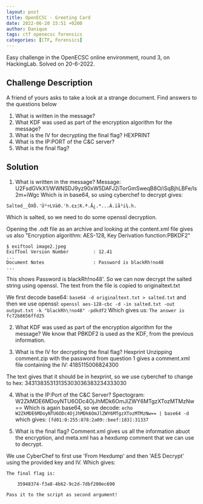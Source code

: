 ```yaml
---
layout: post
title: OpenECSC - Greeting Card
date: 2022-06-20 15:51 +0200
author: Danique
tags: ctf openecsc forensics
categories: [CTF, Forensics]
---
```

Easy challenge in the OpenECSC online environment, round 3, on HackingLab. Solved on 20-6-2022.

## Challenge Description
A friend of yours asks to take a look at a strange document. Find answers to the questions below
1. What is written in the message?
2. What KDF was used as part of the encryption algorithm for the message?
3. What is the IV for decrypting the final flag? HEXPRINT
5. What is the IP:PORT of the C&C server?
6. What is the final flag?

## Solution

1. What is written in the message?
Message: U2FsdGVkX1/WWNSDJ9yz90xW5DAFJ2iTorGmSweqB8O/iSqBjhLBFe/ls2m+iWgc
Which is in base64, so using cyberchef to decrypt gives:

`Salted__ÖXÔ.'Ü³÷LVä0.'h.¢±¦K.ª.Ã¿.*...Á.ïå³i¾.h.`

Which is salted, so we need to do some openssl decryption.

Opening the .odt file as an archive and looking at the content.xml file gives us also "Encryption algorithm: AES-128, Key Derivation function:PBKDF2"
```
$ exiftool image2.jpeg            
ExifTool Version Number         : 12.41
...
Document Notes                  : Password is blackRh!no48
...
```
This shows Password is blackRh!no48'. So we can now decrypt the salted string using openssl.
The text from the file is copied to originaltext.txt

We first decode base64: `base64 -d originaltext.txt > salted.txt`
and then we use openssl: `openssl aes-128-cbc -d -in salted.txt -out output.txt -k "blackRh\!no48" -pdkdf2`
Which gives us: `The answer is fc72b8656ffd25`

2. What KDF was used as part of the encryption algorithm for the message?
We know that PBKDF2 is used as the KDF, from the previous information.

3. What is the IV for decrypting the final flag? Hexprint
Unzipping comment.zip with the password from question 1 gives a comment.xml file containing the IV: 4185115006824300

The text gives that it should be in hexprint, so we use cyberchef to change to hex:
34313835313135303036383234333030

4. What is the IP:Port of the C&C Server?
Spectogram: W2ZkMDE6MDoyNTU6ODc4OjJhMDk6OmJlZWY6MTgzXTozMTMzNw==
Which is again base64, so we decode:
`echo W2ZkMDE6MDoyNTU6ODc4OjJhMDk6OmJlZWY6MTgzXTozMTMzNw== | base64 -d` which gives: `[fd01:0:255:878:2a09::beef:183]:31337`


5. What is the final flag?
Comment.xml gives us all the information abuot the encryption, and meta.xml has a hexdump comment that we can use to decrypt.


We use CyberChef to first use 'From Hexdump' and then 'AES Decrypt' using the provided key and IV. Which gives:
```
The final flag is:

	35948374-f3a8-4b62-9c2d-7dbf200ec690

Pass it to the script as second argument!
```
